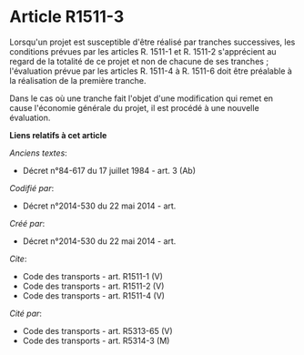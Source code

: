 # Article R1511-3

Lorsqu'un projet est susceptible d'être réalisé par tranches successives, les conditions prévues par les articles R. 1511-1
et R. 1511-2 s'apprécient au regard de la totalité de ce projet et non de chacune de ses tranches ; l'évaluation prévue par
les articles R. 1511-4 à R. 1511-6 doit être préalable à la réalisation de la première tranche. 

Dans le cas où une tranche fait l'objet d'une modification qui remet en cause l'économie générale du projet, il est procédé à
une nouvelle évaluation.

**Liens relatifs à cet article**

_Anciens textes_:

  - Décret n°84-617 du 17 juillet 1984 - art. 3 (Ab)

_Codifié par_:

  - Décret n°2014-530 du 22 mai 2014 - art.

_Créé par_:

  - Décret n°2014-530 du 22 mai 2014 - art.

_Cite_:

  - Code des transports - art. R1511-1 (V)
  - Code des transports - art. R1511-2 (V)
  - Code des transports - art. R1511-4 (V)

_Cité par_:

  - Code des transports - art. R5313-65 (V)
  - Code des transports - art. R5314-3 (M)
